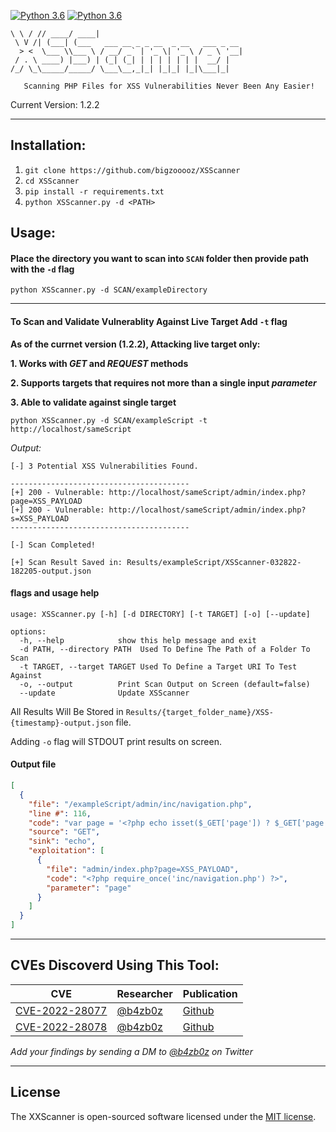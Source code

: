 [![Python 3.6](https://img.shields.io/badge/Require-Python_3.x-blue)](https://www.python.org/downloads/)
[![Python 3.6](https://img.shields.io/badge/Require-pip-blue)](https://www.pypi.org/project/pip/)
<!--![GitHub All Releases](https://img.shields.io/github/downloads/lewdev/hw-gen/total)*/-->
 ```__   __ _____ _____                                 
 \ \ / // ____/ ____|                                
  \ V /| (___| (___   ___ __ _ _ __  _ __   ___ _ __ 
   > <  \___ \\___ \ / __/ _` | '_ \| '_ \ / _ \ '__|
  / . \ ____) |___) | (_| (_| | | | | | | |  __/ |   
 /_/ \_\_____/_____/ \___\__,_|_| |_|_| |_|\___|_|  

    Scanning PHP Files for XSS Vulnerabilities Never Been Any Easier!
 ```    
Current Version: 1.2.2

-----



## Installation:

1. `git clone https://github.com/bigzooooz/XSScanner`
2. `cd XSScanner`
3. `pip install -r requirements.txt`
4. `python XSScanner.py -d <PATH>`



## Usage:

#### Place the directory you want to scan into `SCAN` folder then provide path with the `-d` flag
`python XSScanner.py -d SCAN/exampleDirectory`

-----

#### To Scan and Validate Vulnerablity Against Live Target Add `-t` flag

**As of the currnet version (1.2.2), Attacking live target only:**

**1. Works with _GET_ and _REQUEST_ methods**

**2. Supports targets that requires not more than a single input _parameter_**

**3. Able to validate against single target**


`python XSScanner.py -d SCAN/exampleScript -t http://localhost/sameScript`

*Output:*
```Shell
[-] 3 Potential XSS Vulnerabilities Found.

----------------------------------------
[+] 200 - Vulnerable: http://localhost/sameScript/admin/index.php?page=XSS_PAYLOAD
[+] 200 - Vulnerable: http://localhost/sameScript/admin/index.php?s=XSS_PAYLOAD
----------------------------------------

[-] Scan Completed!

[+] Scan Result Saved in: Results/exampleScript/XSScanner-032822-182205-output.json

```


#### flags and usage help

```Shell
usage: XSScanner.py [-h] [-d DIRECTORY] [-t TARGET] [-o] [--update]

options:
  -h, --help            show this help message and exit
  -d PATH, --directory PATH  Used To Define The Path of a Folder To Scan
  -t TARGET, --target TARGET Used To Define a Target URI To Test Against
  -o, --output          Print Scan Output on Screen (default=false)
  --update              Update XSScanner
```

All Results Will Be Stored in `Results/{target_folder_name}/XSS-{timestamp}-output.json` file.

Adding `-o` flag will STDOUT print results on screen.


#### Output file
```json
[
  {
    "file": "/exampleScript/admin/inc/navigation.php",
    "line #": 116,
    "code": "var page = '<?php echo isset($_GET['page']) ? $_GET['page'] : 'home' ?>';",
    "source": "GET",
    "sink": "echo",
    "exploitation": [
      {
        "file": "admin/index.php?page=XSS_PAYLOAD",
        "code": "<?php require_once('inc/navigation.php') ?>",
        "parameter": "page"
      }
    ]
  }
]
```
-----

## CVEs Discoverd Using This Tool:

| CVE | Researcher | Publication
|-----------|------------|---------|
| [CVE-2022-28077](https://cve.mitre.org/cgi-bin/cvename.cgi?name=CVE-2022-28077) | [@b4zb0z](https://twitter.com/b4zb0z) | [Github](https://github.com/bigzooooz/CVE-2022-28077)
| [CVE-2022-28078](https://cve.mitre.org/cgi-bin/cvename.cgi?name=CVE-2022-28078) | [@b4zb0z](https://twitter.com/b4zb0z) | [Github](https://github.com/bigzooooz/CVE-2022-28078)

_Add your findings by sending a DM to [@b4zb0z](https://twitter.com/b4zb0z) on Twitter_

-----
## License
The XXScanner is open-sourced software licensed under the [MIT license](https://opensource.org/licenses/MIT).
